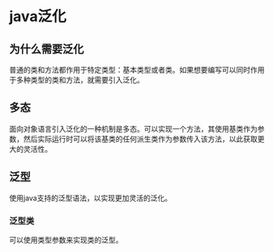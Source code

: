 # java泛化

## 为什么需要泛化
普通的类和方法都作用于特定类型：基本类型或者类。如果想要编写可以同时作用于多种类型的类和方法，就需要引入泛化。

## 多态
面向对象语言引入泛化的一种机制是多态。可以实现一个方法，其使用基类作为参数，然后实际运行时可以将该基类的任何派生类作为参数传入该方法，以此获取更大的灵活性。

## 泛型
使用java支持的泛型语法，以实现更加灵活的泛化。

### 泛型类
可以使用类型参数来实现类的泛型。
